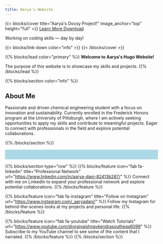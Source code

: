 ```yaml
---
title: Aarya's Website
---
```


{{< blocks/cover title="Aarya's Docsy Project!" image_anchor="top" height="full" >}}
<a class="btn btn-lg btn-primary me-3 mb-4" href="/docs/">
  Learn More <i class="fas fa-arrow-alt-circle-right ms-2"></i>
</a>
<a class="btn btn-lg btn-secondary me-3 mb-4" href="https://github.com/google/docsy-example">
  Download <i class="fab fa-github ms-2 "></i>
</a>
<p class="lead mt-5">Working on coding skills &mdash; day by day!</p>
{{< blocks/link-down color="info" >}}
{{< /blocks/cover >}}


{{% blocks/lead color="primary" %}}
**Welcome to Aarya's Hugo Website!**

The purpose of this website is to showcase my skills and projects.
{{% /blocks/lead %}}

{{% blocks/section color="info" %}}
## About Me

Passionate and driven chemical engineering student with a focus on innovation and sustainability. Currently enrolled in the Frederick Honors program at the University of Pittsburgh, where I am actively seeking opportunities to apply my skills and contribute to meaningful projects. Eager to connect with professionals in the field and explore potential collaborations.

{{% /blocks/section %}}

<!DOCTYPE html>
<html>
<head>
  <style>
    marquee {
      background-color: lightblue;
      color: white;
      font-weight: bold;
      font-size: 2em;
      font-family: Verdana, sans-serif;
      scroll-delay: 100;
    }
  </style>
</head>
<body>

<marquee>Aarya is super cool</marquee>

</body>
</html>

{{% blocks/section type="row" %}}
{{% blocks/feature icon="fab fa-linkedin" title="Professional Network" url="https://www.linkedin.com/in/aarya-dani-82413b287/" %}}
Connect with me on LinkedIn to expand your professional network and explore potential collaborations.
{{% /blocks/feature %}}

{{% blocks/feature icon="fab fa-instagram" title="Follow on Instagram" url="https://www.instagram.com/_aaryadani/" %}}
Follow my Instagram for behind-the-scenes looks at my projects and personal life.
{{% /blocks/feature %}}

{{% blocks/feature icon="fab fa-youtube" title="Watch Tutorials" url="https://www.youtube.com/@vrajvaishnavkendrasoutheas6099" %}}
Subscribe to my YouTube channel to see some of the content that I narrated.
{{% /blocks/feature %}}
{{% /blocks/section %}}